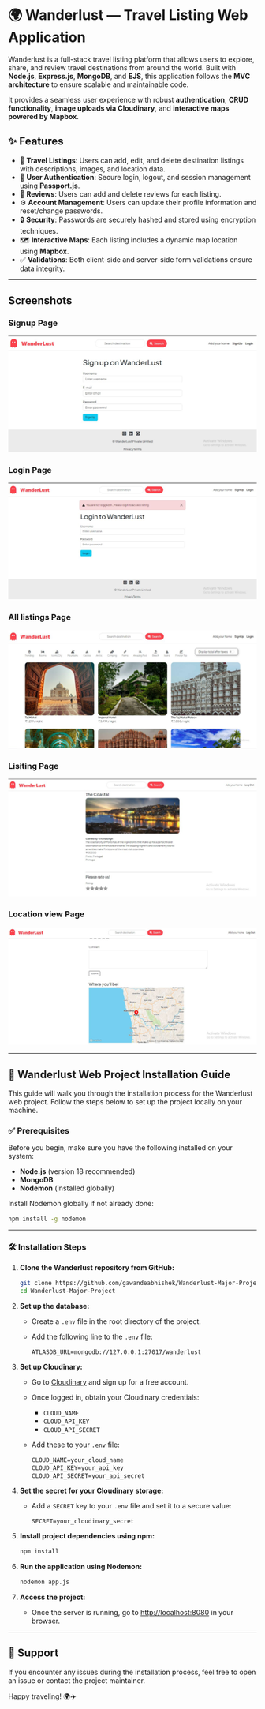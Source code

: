 # 🌍 Wanderlust — Travel Listing Web Application

Wanderlust is a full-stack travel listing platform that allows users to explore, share, and review travel destinations from around the world. Built with **Node.js**, **Express.js**, **MongoDB**, and **EJS**, this application follows the **MVC architecture** to ensure scalable and maintainable code.

It provides a seamless user experience with robust **authentication**, **CRUD functionality**, **image uploads via Cloudinary**, and **interactive maps powered by Mapbox**.

## ✨ Features

- 🧭 **Travel Listings**: Users can add, edit, and delete destination listings with descriptions, images, and location data.
- 🔐 **User Authentication**: Secure login, logout, and session management using **Passport.js**.
- 📝 **Reviews**: Users can add and delete reviews for each listing.
- ⚙️ **Account Management**: Users can update their profile information and reset/change passwords.
- 🔒 **Security**: Passwords are securely hashed and stored using encryption techniques.
- 🗺️ **Interactive Maps**: Each listing includes a dynamic map location using **Mapbox**.
- ✅ **Validations**: Both client-side and server-side form validations ensure data integrity.

---
## Screenshots

###  Signup Page
![Signup Page](/images/signup-page.jpeg)

###  Login Page
![Login Page](/images/login-page.jpeg)

###  All listings Page
![All listings Page](/images/all-listings.jpeg)

###  Lisiting Page
![Listing Page](/images/listing-page.jpeg)

###  Location view Page
![Location view Page](/images/loaction-view.jpeg)

---

## 🚀 Wanderlust Web Project Installation Guide

This guide will walk you through the installation process for the Wanderlust web project. Follow the steps below to set up the project locally on your machine.

### ✅ Prerequisites

Before you begin, make sure you have the following installed on your system:

- **Node.js** (version 18 recommended)
- **MongoDB**
- **Nodemon** (installed globally)

Install Nodemon globally if not already done:
```bash
npm install -g nodemon
```

---

### 🛠️ Installation Steps

1. **Clone the Wanderlust repository from GitHub:**

   ```bash
   git clone https://github.com/gawandeabhishek/Wanderlust-Major-Project.git
   cd Wanderlust-Major-Project
   ```

2. **Set up the database:**
   - Create a `.env` file in the root directory of the project.
   - Add the following line to the `.env` file:

     ```env
     ATLASDB_URL=mongodb://127.0.0.1:27017/wanderlust
     ```

3. **Set up Cloudinary:**
   - Go to [Cloudinary](https://cloudinary.com/) and sign up for a free account.
   - Once logged in, obtain your Cloudinary credentials:
     - `CLOUD_NAME`
     - `CLOUD_API_KEY`
     - `CLOUD_API_SECRET`
   - Add these to your `.env` file:

     ```env
     CLOUD_NAME=your_cloud_name
     CLOUD_API_KEY=your_api_key
     CLOUD_API_SECRET=your_api_secret
     ```

4. **Set the secret for your Cloudinary storage:**
   - Add a `SECRET` key to your `.env` file and set it to a secure value:

     ```env
     SECRET=your_cloudinary_secret
     ```

5. **Install project dependencies using npm:**

   ```bash
   npm install
   ```

6. **Run the application using Nodemon:**

   ```bash
   nodemon app.js
   ```

7. **Access the project:**
   - Once the server is running, go to [http://localhost:8080](http://localhost:8080) in your browser.

---

## 🙋 Support

If you encounter any issues during the installation process, feel free to open an issue or contact the project maintainer.

Happy traveling! 🌍✈️
